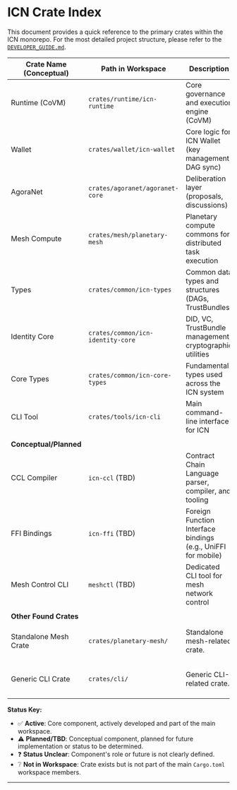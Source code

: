 # ICN Crate Index

This document provides a quick reference to the primary crates within the ICN monorepo.
For the most detailed project structure, please refer to the [`DEVELOPER_GUIDE.md`](./DEVELOPER_GUIDE.md).

| Crate Name (Conceptual) | Path in Workspace                | Description                                                                  | Status                                       |
|-------------------------|----------------------------------|------------------------------------------------------------------------------|----------------------------------------------|
| Runtime (CoVM)          | `crates/runtime/icn-runtime`     | Core governance and execution engine (CoVM)                                  | ✅ Active                                    |
| Wallet                  | `crates/wallet/icn-wallet`       | Core logic for ICN Wallet (key management, DAG sync)                         | ✅ Active                                    |
| AgoraNet                | `crates/agoranet/agoranet-core`  | Deliberation layer (proposals, discussions)                                  | ✅ Active                                    |
| Mesh Compute            | `crates/mesh/planetary-mesh`     | Planetary compute commons for distributed task execution                     | ✅ Active                                    |
| Types                   | `crates/common/icn-types`        | Common data types and structures (DAGs, TrustBundles)                        | ✅ Active                                    |
| Identity Core           | `crates/common/icn-identity-core`| DID, VC, TrustBundle management, cryptographic utilities                   | ✅ Active                                    |
| Core Types              | `crates/common/icn-core-types`   | Fundamental types used across the ICN system                                 | ✅ Active                                    |
| CLI Tool                | `crates/tools/icn-cli`           | Main command-line interface for ICN                                          | ✅ Active                                    |
|                         |                                  |                                                                              |                                              |
| **Conceptual/Planned**  |                                  |                                                                              |                                              |
| CCL Compiler            | `icn-ccl` (TBD)                  | Contract Chain Language parser, compiler, and tooling                        | ⚠️ Planned/TBD                            |
| FFI Bindings            | `icn-ffi` (TBD)                  | Foreign Function Interface bindings (e.g., UniFFI for mobile)                | ⚠️ Planned/TBD                            |
| Mesh Control CLI        | `meshctl` (TBD)                  | Dedicated CLI tool for mesh network control                                  | ❓ Status unclear (possibly merged/TBD)      |
|                         |                                  |                                                                              |                                              |
| **Other Found Crates**  |                                  |                                                                              |                                              |
| Standalone Mesh Crate   | `crates/planetary-mesh/`         | Standalone mesh-related crate.                                               | ❔ Not in workspace, purpose to be clarified |
| Generic CLI Crate       | `crates/cli/`                    | Generic CLI-related crate.                                                   | ❔ Not in workspace, purpose to be clarified |

**Status Key:**
*   ✅ **Active**: Core component, actively developed and part of the main workspace.
*   ⚠️ **Planned/TBD**: Conceptual component, planned for future implementation or status to be determined.
*   ❓ **Status Unclear**: Component's role or future is not clearly defined.
*   ❔ **Not in Workspace**: Crate exists but is not part of the main `Cargo.toml` workspace members.

--- 